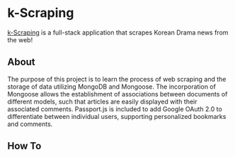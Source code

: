 # k-Scraping

[k-Scraping](http://jl-kscraping.herokuapp.com/) is a full-stack application that scrapes Korean Drama news from the web!

## About

The purpose of this project is to learn the process of web scraping and the storage of data utilizing MongoDB and Mongoose. The incorporation of Mongoose allows the establishment of associations between documents of different models, such that articles are easily displayed with their associated comments. Passport.js is included to add Google OAuth 2.0 to differentiate between individual users, supporting personalized bookmarks and comments. 

## How To
